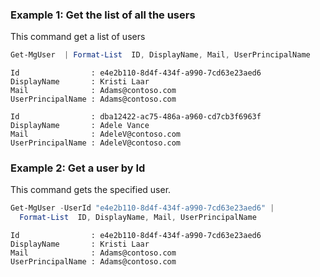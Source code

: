 ### Example 1: Get the list of all the users

This command get a list of users

```powershell
Get-MgUser  | Format-List  ID, DisplayName, Mail, UserPrincipalName
```

```Output
Id                : e4e2b110-8d4f-434f-a990-7cd63e23aed6
DisplayName       : Kristi Laar
Mail              : Adams@contoso.com
UserPrincipalName : Adams@contoso.com

Id                : dba12422-ac75-486a-a960-cd7cb3f6963f
DisplayName       : Adele Vance
Mail              : AdeleV@contoso.com
UserPrincipalName : AdeleV@contoso.com
```

### Example 2: Get a user by Id

This command gets the specified user.

```powershell
Get-MgUser -UserId "e4e2b110-8d4f-434f-a990-7cd63e23aed6" | 
  Format-List  ID, DisplayName, Mail, UserPrincipalName
```

```Output
Id                : e4e2b110-8d4f-434f-a990-7cd63e23aed6
DisplayName       : Kristi Laar
Mail              : Adams@contoso.com
UserPrincipalName : Adams@contoso.com
```